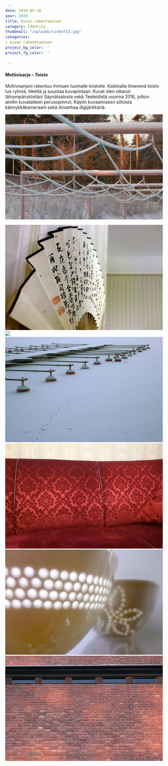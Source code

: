 ```yaml
---
date: 2019-05-16
year: 2019
title: Kuvan rakentaminen
category: Identity
thumbnail: "/uploads/sinkelt2.jpg"
categories:
- kuvan rakenetaminen
project_bg_color: ''
project_fg_color: ''

---
```

#### **Motiivisarja – _Toisto_**

Motiivisarjani rakentuu ihmisen luomalle toistolle. Kaikkialla ilmenevä toisto luo rytmiä, liikettä ja suuntaa kuvapintaan. Kuvat olen ottanut lähiympäristöstäni Säynätsalosta sekä Teeleidistä vuonna 2016, jolloin aloitin kuvataiteen perusopinnot. Käytin kuvaamiseen silloista kännykkäkameraani sekä ikivanhaa digijärkkäriä.

![](/uploads/pyykkinaru.jpg)

![](/uploads/viuhkapieni.jpg)![](/uploads/tiiliseinä.jpg)![](/uploads/laituri_b.jpg)![](/uploads/sohvai_b.jpg)![](/uploads/kippo_b.jpg)![](/uploads/ikkunanauha_b.jpg)